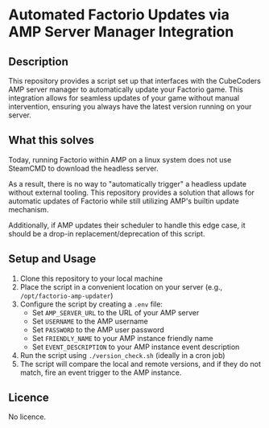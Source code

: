 # Automated Factorio Updates via AMP Server Manager Integration

## Description

This repository provides a script set up that interfaces with the CubeCoders AMP server manager to automatically update your Factorio game. This integration allows for seamless updates of your game without manual intervention, ensuring you always have the latest version running on your server.

## What this solves

Today, running Factorio within AMP on a linux system does not use SteamCMD to download the headless server.

As a result, there is no way to "automatically trigger" a headless update without external tooling. This repository provides a solution that allows for automatic updates of Factorio while still utilizing AMP's builtin update mechanism.

Additionally, if AMP updates their scheduler to handle this edge case, it should be a drop-in replacement/deprecation of this script.


## Setup and Usage

1. Clone this repository to your local machine
2. Place the script in a convenient location on your server (e.g., `/opt/factorio-amp-updater`)
3. Configure the script by creating a `.env` file:
	* Set `AMP_SERVER_URL` to the URL of your AMP server
	* Set `USERNAME` to the AMP username
	* Set `PASSWORD` to the AMP user password
    * Set `FRIENDLY_NAME` to your AMP instance friendly name
    * Set `EVENT_DESCRIPTION` to your AMP instance event description
4. Run the script using `./version_check.sh` (ideally in a cron job)
5. The script will compare the local and remote versions, and if they do not match, fire an event trigger to the AMP instance.

## Licence

No licence.
